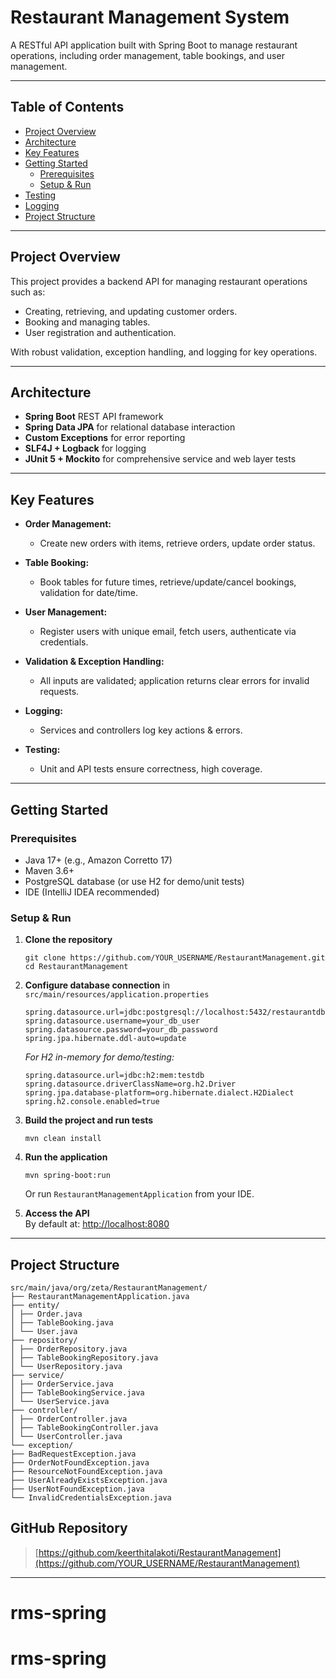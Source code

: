 # Restaurant Management System

A RESTful API application built with Spring Boot to manage restaurant operations, including order management, table bookings, and user management.

---

## Table of Contents

- [Project Overview](#project-overview)
- [Architecture](#architecture)
- [Key Features](#key-features)
- [Getting Started](#getting-started)
    - [Prerequisites](#prerequisites)
    - [Setup & Run](#setup--run)
- [Testing](#testing)
- [Logging](#logging)
- [Project Structure](#project-structure)


---

## Project Overview

This project provides a backend API for managing restaurant operations such as:

- Creating, retrieving, and updating customer orders.
- Booking and managing tables.
- User registration and authentication.

With robust validation, exception handling, and logging for key operations.

---

## Architecture

- **Spring Boot** REST API framework
- **Spring Data JPA** for relational database interaction
- **Custom Exceptions** for error reporting
- **SLF4J + Logback** for logging
- **JUnit 5 + Mockito** for comprehensive service and web layer tests

---

## Key Features

- **Order Management:**
    - Create new orders with items, retrieve orders, update order status.

- **Table Booking:**
    - Book tables for future times, retrieve/update/cancel bookings, validation for date/time.

- **User Management:**
    - Register users with unique email, fetch users, authenticate via credentials.

- **Validation & Exception Handling:**
    - All inputs are validated; application returns clear errors for invalid requests.

- **Logging:**
    - Services and controllers log key actions & errors.

- **Testing:**
    - Unit and API tests ensure correctness, high coverage.

---

## Getting Started

### Prerequisites

- Java 17+ (e.g., Amazon Corretto 17)
- Maven 3.6+
- PostgreSQL database (or use H2 for demo/unit tests)
- IDE (IntelliJ IDEA recommended)

### Setup & Run

1. **Clone the repository**
    ```
    git clone https://github.com/YOUR_USERNAME/RestaurantManagement.git
    cd RestaurantManagement
    ```

2. **Configure database connection** in `src/main/resources/application.properties`
    ```
    spring.datasource.url=jdbc:postgresql://localhost:5432/restaurantdb
    spring.datasource.username=your_db_user
    spring.datasource.password=your_db_password
    spring.jpa.hibernate.ddl-auto=update
    ```

   _For H2 in-memory for demo/testing:_
    ```
    spring.datasource.url=jdbc:h2:mem:testdb
    spring.datasource.driverClassName=org.h2.Driver
    spring.jpa.database-platform=org.hibernate.dialect.H2Dialect
    spring.h2.console.enabled=true
    ```

3. **Build the project and run tests**
    ```
    mvn clean install
    ```

4. **Run the application**
    ```
    mvn spring-boot:run
    ```
   Or run `RestaurantManagementApplication` from your IDE.

5. **Access the API**  
   By default at: [http://localhost:8080](http://localhost:8080)

---

## Project Structure
````
src/main/java/org/zeta/RestaurantManagement/
├── RestaurantManagementApplication.java
├── entity/
│ ├── Order.java
│ ├── TableBooking.java
│ └── User.java
├── repository/
│ ├── OrderRepository.java
│ ├── TableBookingRepository.java
│ └── UserRepository.java
├── service/
│ ├── OrderService.java
│ ├── TableBookingService.java
│ └── UserService.java
├── controller/
│ ├── OrderController.java
│ ├── TableBookingController.java
│ └── UserController.java
└── exception/
├── BadRequestException.java
├── OrderNotFoundException.java
├── ResourceNotFoundException.java
├── UserAlreadyExistsException.java
├── UserNotFoundException.java
└── InvalidCredentialsException.java
````


## GitHub Repository

> [https://github.com/keerthitalakoti/RestaurantManagement](https://github.com/YOUR_USERNAME/RestaurantManagement)

---



# rms-spring
# rms-spring

